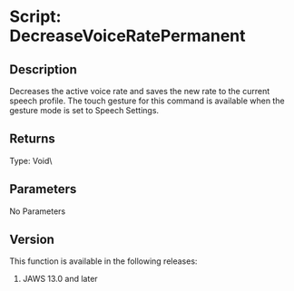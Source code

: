 # Script: DecreaseVoiceRatePermanent

## Description

Decreases the active voice rate and saves the new rate to the current
speech profile. The touch gesture for this command is available when the
gesture mode is set to Speech Settings.

## Returns

Type: Void\

## Parameters

No Parameters

## Version

This function is available in the following releases:

1.  JAWS 13.0 and later
